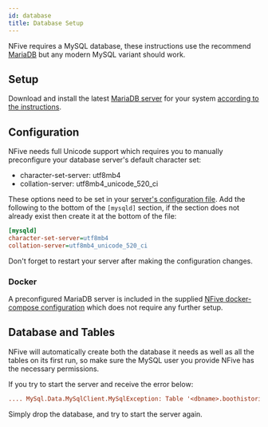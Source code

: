 ```yaml
---
id: database
title: Database Setup
---
```


NFive requires a MySQL database, these instructions use the recommend [MariaDB](https://mariadb.org/) but any modern MySQL variant should work.

## Setup

Download and install the latest [MariaDB server](https://downloads.mariadb.org/) for your system [according to the instructions](https://mariadb.com/kb/en/library/binary-packages/).

## Configuration

NFive needs full Unicode support which requires you to manually preconfigure your database server's default character set:
* character-set-server: utf8mb4
* collation-server: utf8mb4_unicode_520_ci

These options need to be set in your [server's configuration file](https://mariadb.com/kb/en/library/configuring-mariadb-with-option-files/#option-file-locations). Add the following to the bottom of the `[mysqld]` section, if the section does not already exist then create it at the bottom of the file:

```ini
[mysqld]
character-set-server=utf8mb4
collation-server=utf8mb4_unicode_520_ci
```

Don't forget to restart your server after making the configuration changes.

### Docker
A preconfigured MariaDB server is included in the supplied [NFive docker-compose configuration](https://github.com/NFive/NFive/blob/master/docker-compose.yml) which does not require any further setup.

## Database and Tables

NFive will automatically create both the database it needs as well as all the tables on its first run, so make sure the MySQL user you provide NFive has the necessary permissions.

If you try to start the server and receive the error below:
```ini
.... MySql.Data.MySqlClient.MySqlException: Table '<dbname>.boothistories' doesn't exist
```
Simply drop the database, and try to start the server again.
